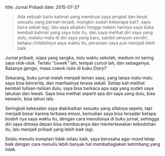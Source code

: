 title: Jurnal Pribadi
date: 2015-07-27

> Ada sebuah baris kalimat yang membuat saya jengkel dan kesal, sesuatu yang pernah terjadi, mungkin sudah beberapa kali?, saya baca sekali lagi, lalu saya abaikan hingga malam harinya saya buka kembali kalimat yang saya tulis itu, dan saya melihat diri saya yang dulu, melalui mata di diri saya yang baru, sambil senyum sendiri, betapa _childishnya_ saya waktu itu, perasaan saya pun menjadi lebih baik.

Jurnal pribadi, siapa yang sangka, dulu waktu sekolah, medium ini sering saya olok-olok. Terlalu _"cewek"_ lah, tempat _curcol_ lah, dan sebagainya. Rasanya gengsi, masa cowok nulis di buku _Diary?_

Sekarang, buku jurnal malah menjadi teman saya, yang tanpa malu-malu saya bisa bercerita, dan manfaatnya terasa sekali. Setiap kali melihat kembali tulisan-tulisan dulu, saya bisa berkaca apa saja yang sudah saya lakukan dan lewati. Saya bisa melihat seperti apa diri saya yang dulu, bisa kemarin, bisa tahun lalu.

Seringkali kekesalan saya diakibatkan sesuatu yang sifatnya sepele, tapi menjadi besar karena terbawa emosi, kemudian saya bisa tersadar betapa _bodoh_ nya saya waktu itu, dengan cara menulisnya di buku jurnal, sehingga diri saya dimasa depan bisa membacanya dan mentertawakan kebodohan itu, lalu menjadi pribadi yang lebih baik lagi.

Selalu menulis komplain tidak selalu baik, saya berusaha agar _mood_ tetap baik dengan cara menulis lebih banyak hal membahagiakan ketimbang yang tidak.